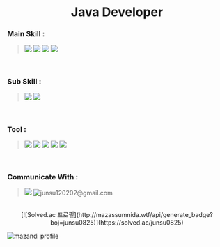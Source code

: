 # <div align="center">Java Developer</div>

### Main Skill :
> <img src="https://img.shields.io/badge/java-%23007396.svg?&style=for-the-badge&logo=java&logoColor=white" />
> <img src="https://camo.githubusercontent.com/c5c6f5ba41163a05ef0c9aa47053749f7b2da2edaa4df9002af8345adcf8a9f0/68747470733a2f2f696d672e736869656c64732e696f2f62616467652f737072696e67626f6f742d3644423333463f7374796c653d666f722d7468652d6261646765266c6f676f3d737072696e67626f6f74266c6f676f436f6c6f723d7768697465">
> <img src="https://img.shields.io/badge/mysql-%234479A1.svg?&style=for-the-badge&logo=mysql&logoColor=white" />
> <img src="https://img.shields.io/badge/amazon%20aws-%23232F3E.svg?&style=for-the-badge&logo=amazon%20aws&logoColor=white" />

<br />

### Sub Skill :
> <img src="https://img.shields.io/badge/docker-%232496ED.svg?&style=for-the-badge&logo=docker&logoColor=white" />
> <img src="https://img.shields.io/badge/redis-%23DC382D.svg?&style=for-the-badge&logo=redis&logoColor=white" />

<br />

### Tool :
> <img src="https://img.shields.io/badge/intellij%20idea-%23000000.svg?&style=for-the-badge&logo=intellij%20idea&logoColor=white" />
> <img src="https://img.shields.io/badge/eclipse%20ide-%232C2255.svg?&style=for-the-badge&logo=eclipse%20ide&logoColor=white" />
> <img src="https://img.shields.io/badge/visual%20studio%20code-%23007ACC.svg?&style=for-the-badge&logo=visual%20studio%20code&logoColor=white" />
> <img src="https://img.shields.io/badge/notion-%23000000.svg?&style=for-the-badge&logo=notion&logoColor=white" />
> <img src="https://img.shields.io/badge/jira-%230052CC.svg?&style=for-the-badge&logo=jira&logoColor=white" />

<br />

### Communicate With :
> <img src="https://img.shields.io/badge/slack-%234A154B.svg?&style=for-the-badge&logo=slack&logoColor=white" />
> <img src="https://img.shields.io/badge/gmail-%23EA4335.svg?&style=for-the-badge&logo=gmail&logoColor=white" title="junsu120202@gmail.com"/>

<br/>

<div align="center">[![Solved.ac 프로필](http://mazassumnida.wtf/api/generate_badge?boj=junsu0825)](https://solved.ac/junsu0825)</div>

![mazandi profile](http://mazandi.herokuapp.com/api?handle=junsu0825&theme=warm)